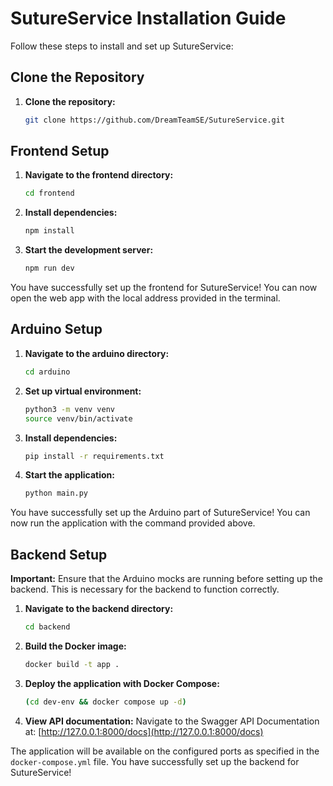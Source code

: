 # SutureService Installation Guide

Follow these steps to install and set up SutureService:

## Clone the Repository

1. **Clone the repository:**
    ```sh
    git clone https://github.com/DreamTeamSE/SutureService.git
    ```

## Frontend Setup

1. **Navigate to the frontend directory:**
    ```sh
    cd frontend
    ```

2. **Install dependencies:**
    ```sh
    npm install
    ```

3. **Start the development server:**
    ```sh
    npm run dev
    ```

You have successfully set up the frontend for SutureService! You can now open the web app with the local address provided in the terminal.

## Arduino Setup

1. **Navigate to the arduino directory:**
    ```sh
    cd arduino
    ```

2. **Set up virtual environment:**
    ```sh
    python3 -m venv venv
    source venv/bin/activate
    ```

3. **Install dependencies:**
    ```sh
    pip install -r requirements.txt
    ```

4. **Start the application:**
    ```sh
    python main.py
    ```

You have successfully set up the Arduino part of SutureService! You can now run the application with the command provided above.

## Backend Setup

**Important:** Ensure that the Arduino mocks are running before setting up the backend. This is necessary for the backend to function correctly.

1. **Navigate to the backend directory:**
    ```sh
    cd backend
    ```

2. **Build the Docker image:**
    ```sh
    docker build -t app .
    ```

3. **Deploy the application with Docker Compose:**
    ```sh
    (cd dev-env && docker compose up -d)
    ```

4. **View API documentation:**
    Navigate to the Swagger API Documentation at:
    [http://127.0.0.1:8000/docs](http://127.0.0.1:8000/docs)

The application will be available on the configured ports as specified in the `docker-compose.yml` file. You have successfully set up the backend for SutureService!
